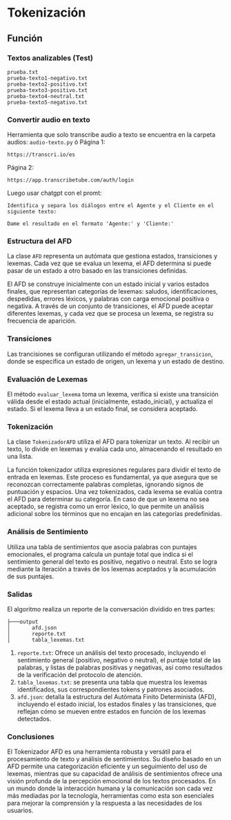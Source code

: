 # Tokenización 
## Función
### Textos analizables (Test)
````
prueba.txt
prueba-texto1-negativo.txt
prueba-texto2-positivo.txt
prueba-texto3-positivo.txt
prueba-texto4-neutral.txt
prueba-texto5-negativo.txt
````
### Convertir audio en texto
Herramienta que solo transcribe audio a texto se encuentra en la carpeta audios: `audio-texto.py`
ó
Página 1:
````
https://transcri.io/es
````
Página 2:
```
https://app.transcribetube.com/auth/login
```
Luego usar chatgpt con el promt: 
````
Identifica y separa los diálogos entre el Agente y el Cliente en el siguiente texto:

Dame el resultado en el formato 'Agente:' y 'Cliente:'
```` 

### Estructura del AFD
La clase `AFD` representa un autómata que gestiona estados, transiciones y lexemas. Cada vez que se evalua un lexema, el AFD determina si puede pasar de un estado a otro basado en las transiciones definidas.

El AFD se construye inicialmente con un estado inicial y varios estados finales, que representan categorías de lexemas: saludos, identificaciones, despedidas, errores léxicos, y palabras con carga emocional positiva o negativa. A través de un conjunto de transiciones, el AFD puede aceptar diferentes lexemas, y cada vez que se procesa un lexema, se registra su frecuencia de aparición.

### Transiciones
Las trancisiones se configuran utilizando el método `agregar_transicion`, donde se especifica un estado de origen, un lexema y un estado de destino.

### Evaluación de Lexemas
El método `evaluar_lexema` toma un lexema, verifica si existe una transición válida desde el estado actual (inicialmente, estado_inicial), y actualiza el estado. Si el lexema lleva a un estado final, se considera aceptado.

### Tokenización
La clase `TokenizadorAFD` utiliza el AFD para tokenizar un texto. Al recibir un texto, lo divide en lexemas y evalúa cada uno, almacenando el resultado en una lista. 

La función tokenizador utiliza expresiones regulares para dividir el texto de entrada en lexemas. Este proceso es fundamental, ya que asegura que se reconozcan correctamente palabras completas, ignorando signos de puntuación y espacios. Una vez tokenizados, cada lexema se evalúa contra el AFD para determinar su categoría. En caso de que un lexema no sea aceptado, se registra como un error léxico, lo que permite un análisis adicional sobre los términos que no encajan en las categorías predefinidas.

### Análisis de Sentimiento
Utiliza una tabla de sentimientos que asocia palabras con puntajes emocionales, el programa calcula un puntaje total que indica si el sentimiento general del texto es positivo, negativo o neutral. Esto se logra mediante la iteración a través de los lexemas aceptados y la acumulación de sus puntajes.

### Salidas
El algoritmo realiza un reporte de la conversación dividido en tres partes:
````
├───output
│       afd.json
│       reporte.txt
│       tabla_lexemas.txt
````
1. `reporte.txt`: Ofrece un análisis del texto procesado, incluyendo el sentimiento general (positivo, negativo o neutral), el puntaje total de las palabras, y listas de palabras positivas y negativas, así como resultados de la verificación del protocolo de atención.
2. `tabla_lexemas.txt`: se presenta una tabla que muestra los lexemas identificados, sus correspondientes tokens y patrones asociados.
3. `afd.json`: detalla la estructura del Autómata Finito Determinista (AFD), incluyendo el estado inicial, los estados finales y las transiciones, que reflejan cómo se mueven entre estados en función de los lexemas detectados.

### Conclusiones
El Tokenizador AFD es una herramienta robusta y versátil para el procesamiento de texto y análisis de sentimientos. Su diseño basado en un AFD permite una categorización eficiente y un seguimiento del uso de lexemas, mientras que su capacidad de análisis de sentimientos ofrece una visión profunda de la percepción emocional de los textos procesados. En un mundo donde la interacción humana y la comunicación son cada vez más mediadas por la tecnología, herramientas como esta son esenciales para mejorar la comprensión y la respuesta a las necesidades de los usuarios.



